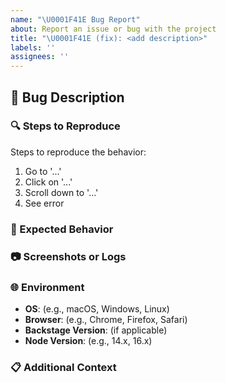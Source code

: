```yaml
---
name: "\U0001F41E Bug Report"
about: Report an issue or bug with the project
title: "\U0001F41E (fix): <add description>"
labels: ''
assignees: ''
---
```


## 🐞 Bug Description

<!--A clear and concise description of what the bug is.-->

### 🔍 Steps to Reproduce

Steps to reproduce the behavior:

1. Go to '...'
2. Click on '...'
3. Scroll down to '...'
4. See error

### 🤔 Expected Behavior

<!--What you expected to happen instead of the issue.-->

### 📷 Screenshots or Logs

<!--If applicable, add screenshots or logs to help explain the issue.-->

### 🌐 Environment

- **OS**: (e.g., macOS, Windows, Linux)
- **Browser**: (e.g., Chrome, Firefox, Safari)
- **Backstage Version**: (if applicable)
- **Node Version**: (e.g., 14.x, 16.x)

### 📋 Additional Context

<!--Any other context about the problem here. Can you think of potential solutions or workarounds?-->

